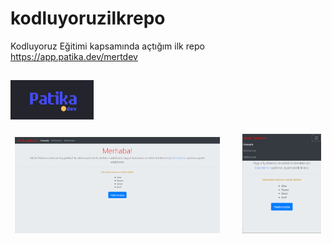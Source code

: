 # kodluyoruzilkrepo
Kodluyoruz Eğitimi kapsamında açtığım ilk repo
https://app.patika.dev/mertdev
## ![](./patika.gif)

<p align="center">
  <img alt="Light" src="./anasayfa.png" width="65%">
&nbsp; &nbsp; &nbsp; &nbsp;
  <img alt="Dark" src="./anasayfa2.png" width="25%">
</p>